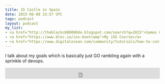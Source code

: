 ```yaml
---
title: 15 Castle in Spain
date: 2015-06-08 15:57 UTC
tags: podcast
layout: podcast
my_list:
- <a href="http://theblackc000000de.blogspot.com/search?q=2015">Sames Goals for 2015</a>
- <a href="https://www.bloc.io/ios-bootcamp">My iOS Course</a>
- <a href="https://www.digitalocean.com/community/tutorials/how-to-configure-statsd-to-collect-arbitrary-stats-for-graphite-on-ubuntu-14-04">StatsD + Graphite configuration</a>
---
```

I talk about my goals which is basically just GO rambling again with a sprinkle of devops.

<iframe frameborder='0' height='36px' scrolling='no' seamless src='https://simplecast.fm/e/12876?style=light' width='100%'></iframe>
